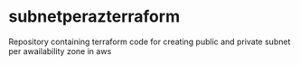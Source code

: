 # subnetperazterraform
Repository containing terraform code for creating public and private subnet per awailability zone in aws

